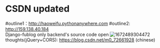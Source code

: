 # CSDN updated
#outline1：http://haoweifu.pythonanywhere.com
#outline2: http://159.138.40.184  
Django-fublog only backend's source code open
![1672489304472](https://user-images.githubusercontent.com/115386399/210136585-deb855d4-c04b-43f8-94d6-00bada28d389.jpg)
<br>
thoughts(jQuery+CORS): https://blog.csdn.net/m0_72661928    (chinese)
